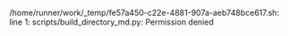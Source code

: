 /home/runner/work/_temp/fe57a450-c22e-4881-907a-aeb748bce617.sh: line 1: scripts/build_directory_md.py: Permission denied
